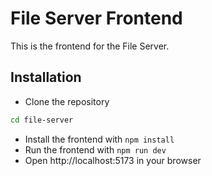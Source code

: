 # File Server Frontend

This is the frontend for the File Server.

## Installation

- Clone the repository

```bash 
cd file-server
```

- Install the frontend with `npm install`
- Run the frontend with `npm run dev`
- Open http://localhost:5173 in your browser
